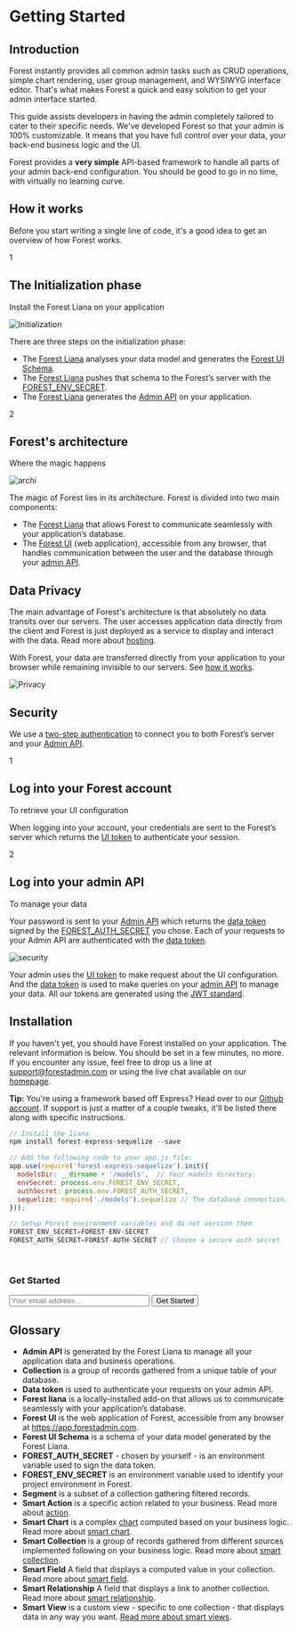 # Getting Started

## Introduction

Forest instantly provides all common admin tasks such as CRUD operations, simple
chart rendering, user group management, and WYSIWYG interface editor.
That's what makes Forest a quick and easy solution to get your admin interface started.

This guide assists developers in having the admin completely tailored to cater
to their specific needs. We've developed Forest so that your admin is 100%
customizable. It means that you have full control over your data, your back-end
business logic and the UI.

Forest provides a **very simple** API-based framework to handle all parts of
your admin back-end configuration. You should be good to go in no time,
with virtually no learning curve.

## How it works

Before you start writing a single line of code, it's a good idea to get an overview of how Forest works.

<div class="l-step">
    <span class="l-step__number l-step__number--active u-f-l u-hm-r">1</span>
    <div class="u-o-h">
      <h2 class="l-step__title">The Initialization phase</h2>
      <p class="l-step__description">Install the Forest Liana on your application</p>
    </div>
</div>

<img src="/public/img/initialization_phase.png" alt="Initialization" class="img--retina">

There are three steps on the initialization phase:

- The <a href="#glossary">Forest Liana</a> analyses your data model and generates the <a href="#glossary">Forest UI Schema</a>.
- The <a href="#glossary">Forest Liana</a> pushes that schema to the Forest’s server with the <a href="#glossary">FOREST_ENV_SECRET</a>.
- The <a href="#glossary">Forest Liana</a> generates the <a href="#glossary">Admin API</a> on your application.

<div class="l-step">
    <span class="l-step__number l-step__number--active u-f-l u-hm-r">2</span>
    <div class="u-o-h">
      <h2 class="l-step__title">Forest's architecture</h2>
      <p class="l-step__description">Where the magic happens</p>
    </div>
</div>

<img src="/public/img/architecture.png" alt="archi" class="img--retina">

The magic of Forest lies in its architecture. Forest is divided into two main components:

- The <a href="#glossary">Forest Liana</a> that allows Forest to communicate seamlessly with your application’s database.
- The <a href="#glossary">Forest UI</a> (web application), accessible from any browser, that handles communication between the user and the database through your <a href="#glossary">admin API</a>.


## Data Privacy

The main advantage of Forest's architecture is that absolutely no data transits over our servers. The user accesses application data directly from the client and Forest is just deployed as a service to display and interact with the data. Read more about <a href="/knowledge-base.html/#hosting" target="_self">hosting</a>.

With Forest, your data are transferred directly from your application to your browser while remaining invisible to our servers. See <a href="#how-it-works">how it works</a>.

![Privacy](/public/img/data_privacy.png "privacy")

## Security

We use a <a href="/knowledge-base.html/#accessibility" target="_self">two-step authentication</a> to connect you to both Forest’s server and your <a href="#glossary">Admin API</a>.

<div class="l-step l-dmt">
    <span class="l-step__number l-step__number--active u-f-l u-hm-r">1</span>
    <div class="u-o-h">
      <h2 class="l-step__title">Log into your Forest account</h2>
      <p class="l-step__description">To retrieve your UI configuration</p>
    </div>
</div>

When logging into your account, your credentials are sent to the Forest’s server which returns the <a href="#glossary">UI token</a> to authenticate your session.

<div class="l-step">
    <span class="l-step__number l-step__number--active u-f-l u-hm-r">2</span>
    <div class="u-o-h">
      <h2 class="l-step__title">Log into your admin API</h2>
      <p class="l-step__description">To manage your data</p>
    </div>
</div>

Your password is sent to your <a href="#glossary">Admin API</a> which returns the <a href="#glossary">data token</a> signed by the <a href="#glossary">FOREST_AUTH_SECRET</a> you chose. Each of your requests to your Admin API are authenticated with the <a href="#glossary">data token</a>.

<img src="/public/img/data_security.png" alt="security" class="img--retina">

Your admin uses the <a href="#glossary">UI token</a> to make request about the UI configuration. And the <a href="#glossary">data token</a> is used to make queries on your <a href="#glossary">admin API</a> to manage your data. All our tokens are generated using the <a href="https://jwt.io/">JWT standard</a>.

## Installation

If you haven't yet, you should have Forest installed on your application.
The relevant information is below. You should be set in a few minutes, no more.
If you encounter any issue, feel free to drop us a line at
<a href="mailto:support@forestadmin.com">support@forestadmin.com</a> or using the live chat
available on our <a href="http://www.forestadmin.com">homepage</a>.

**Tip:** You're using a framework based off Express? Head over to our <a
href="https://github.com/ForestAdmin">Github account</a>. If support is just a
matter of a couple tweaks, it'll be listed there along with specific instructions.

```javascript
// Install the liana
npm install forest-express-sequelize --save

// Add the following code to your app.js file:
app.use(require('forest-express-sequelize').init({
  modelsDir: __dirname + '/models',  // Your models directory.
  envSecret: process.env.FOREST_ENV_SECRET,
  authSecret: process.env.FOREST_AUTH_SECRET,
  sequelize: require('./models').sequelize // The database connection.
}));

// Setup Forest environment variables and do not version them
FOREST_ENV_SECRET=FOREST-ENV-SECRET
FOREST_AUTH_SECRET=FOREST-AUTH-SECRET // Choose a secure auth secret
```

<br>

### Get Started
<form method="GET" action="//app.forestadmin.com/welcome">
  <input class="c-form__element" style="width: 50%" id="email-address" name="email" placeholder="Your email address…" type="text" >
  <button type="submit" class="c-btn c-btn--primary">Get Started</button>
</form>

## Glossary

- **Admin API** is generated by the Forest Liana to manage all your application data and business operations.
- **Collection** is a group of records gathered from a unique table of your database.
- **Data token** is used to authenticate your requests on your admin API.
- **Forest liana** is a locally-installed add-on that allows us to communicate seamlessly with your application’s database.
- **Forest UI** is the web application of Forest, accessible from any browser at <a href="#smart-charts">https://app.forestadmin.com</a>.
- **Forest UI Schema** is a schema of your data model generated by the Forest Liana.
- **FOREST_AUTH_SECRET** - chosen by yourself - is an environment variable used to sign the data token.
- **FOREST_ENV_SECRET** is an environment variable used to identify your project environment in Forest.
- **Segment** is a subset of a collection gathering filtered records.
- **Smart Action** is a specific action related to your business. Read more about <a href="#smart-action">action</a>.
- **Smart Chart** is a complex <a href="#simple-charts">chart</a> computed based on your business logic. Read more about <a href="#smart-charts">smart chart</a>.
- **Smart Collection** is a group of records gathered from different sources implemented following on your business logic. Read more about <a href="#smart-collections">smart collection</a>.
- **Smart Field** A field that displays a computed value in your collection. Read more about <a href="#smart-fields">smart field</a>.
- **Smart Relationship** A field that displays a link to another collection. Read more about <a href="#smart-relationships">smart relationship</a>.
- **Smart View** is a custom view - specific to one collection - that displays data in any way you want. <a href="#smart-views">Read more about smart views</a>.

